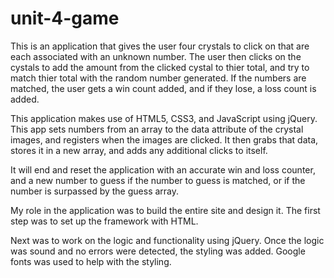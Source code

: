 # unit-4-game

This is an application that gives the user four crystals to click on that are each associated with an unknown number. The user then clicks on the cystals to add the amount from the clicked cystal to thier total, and try to match thier total with the random number generated. If the numbers are matched, the user gets a win count added, and if they lose, a loss count is added.

This application makes use of HTML5, CSS3, and JavaScript using jQuery. This app sets numbers from an array to the data attribute of the crystal images, and registers when the images are clicked. It then grabs that data, stores it in a new array, and adds any additional clicks to itself. 

It will end and reset the application with an accurate win and loss counter, and a new number to guess if the number to guess is matched, or if the number is surpassed by the guess array. 

My role in the application was to build the entire site and design it. The first step was to set up the framework with HTML.

Next was to work on the logic and functionality using jQuery. Once the logic was sound and no errors were detected, the styling was added. Google fonts was used to help with the styling. 
